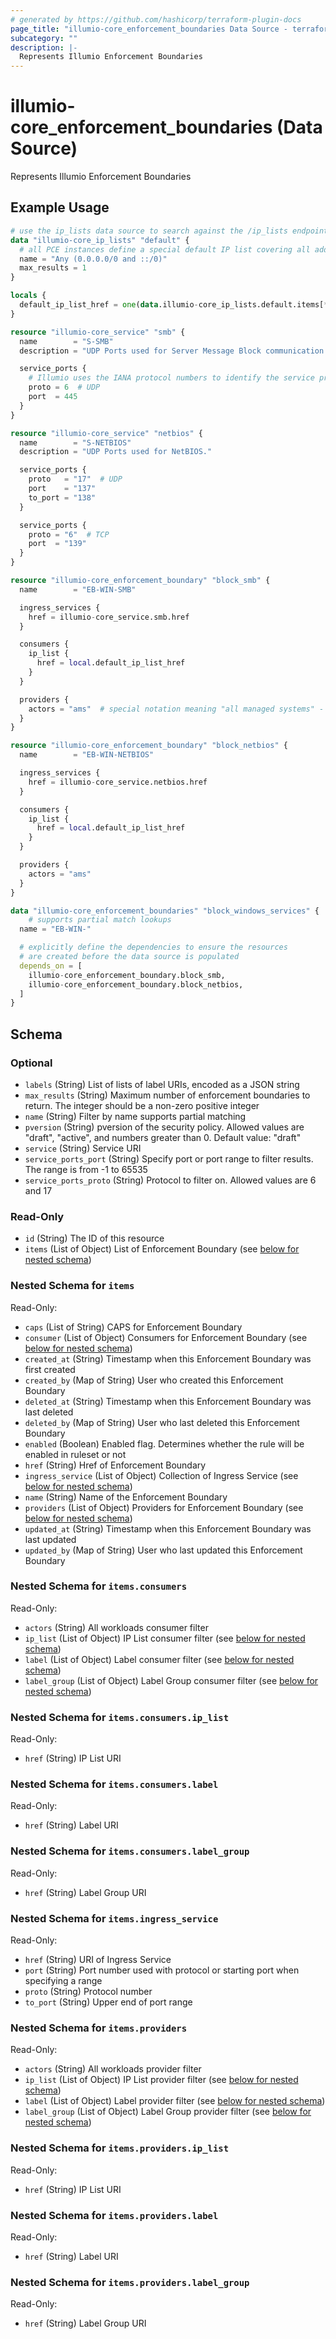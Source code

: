 ```yaml
---
# generated by https://github.com/hashicorp/terraform-plugin-docs
page_title: "illumio-core_enforcement_boundaries Data Source - terraform-provider-illumio-core"
subcategory: ""
description: |-
  Represents Illumio Enforcement Boundaries
---
```


# illumio-core_enforcement_boundaries (Data Source)

Represents Illumio Enforcement Boundaries

## Example Usage

```terraform
# use the ip_lists data source to search against the /ip_lists endpoint by name
data "illumio-core_ip_lists" "default" {
  # all PCE instances define a special default IP list covering all addresses
  name = "Any (0.0.0.0/0 and ::/0)"
  max_results = 1
}

locals {
  default_ip_list_href = one(data.illumio-core_ip_lists.default.items[*].href)
}

resource "illumio-core_service" "smb" {
  name        = "S-SMB"
  description = "UDP Ports used for Server Message Block communication."

  service_ports {
    # Illumio uses the IANA protocol numbers to identify the service proto
    proto = 6  # UDP
    port  = 445
  }
}

resource "illumio-core_service" "netbios" {
  name        = "S-NETBIOS"
  description = "UDP Ports used for NetBIOS."

  service_ports {
    proto   = "17"  # UDP
    port    = "137"
    to_port = "138"
  }

  service_ports {
    proto = "6"  # TCP
    port  = "139"
  }
}

resource "illumio-core_enforcement_boundary" "block_smb" {
  name        = "EB-WIN-SMB"

  ingress_services {
    href = illumio-core_service.smb.href
  }

  consumers {
    ip_list {
      href = local.default_ip_list_href
    }
  }

  providers {
    actors = "ams"  # special notation meaning "all managed systems" - affects all workloads
  }
}

resource "illumio-core_enforcement_boundary" "block_netbios" {
  name        = "EB-WIN-NETBIOS"

  ingress_services {
    href = illumio-core_service.netbios.href
  }

  consumers {
    ip_list {
      href = local.default_ip_list_href
    }
  }

  providers {
    actors = "ams"
  }
}

data "illumio-core_enforcement_boundaries" "block_windows_services" {
	# supports partial match lookups
  name = "EB-WIN-"

  # explicitly define the dependencies to ensure the resources
  # are created before the data source is populated
  depends_on = [
    illumio-core_enforcement_boundary.block_smb,
    illumio-core_enforcement_boundary.block_netbios,
  ]
}
```

<!-- schema generated by tfplugindocs -->
## Schema

### Optional

- `labels` (String) List of lists of label URIs, encoded as a JSON string
- `max_results` (String) Maximum number of enforcement boundaries to return. The integer should be a non-zero positive integer
- `name` (String) Filter by name supports partial matching
- `pversion` (String) pversion of the security policy. Allowed values are "draft", "active", and numbers greater than 0. Default value: "draft"
- `service` (String) Service URI
- `service_ports_port` (String) Specify port or port range to filter results. The range is from -1 to 65535
- `service_ports_proto` (String) Protocol to filter on. Allowed values are 6 and 17

### Read-Only

- `id` (String) The ID of this resource
- `items` (List of Object) List of Enforcement Boundary (see [below for nested schema](#nestedatt--items))

<a id="nestedatt--items"></a>
### Nested Schema for `items`

Read-Only:

- `caps` (List of String) CAPS for Enforcement Boundary
- `consumer` (List of Object) Consumers for Enforcement Boundary (see [below for nested schema](#nestedobjatt--items--consumer))
- `created_at` (String) Timestamp when this Enforcement Boundary was first created
- `created_by` (Map of String) User who created this Enforcement Boundary
- `deleted_at` (String) Timestamp when this Enforcement Boundary was last deleted
- `deleted_by` (Map of String) User who last deleted this Enforcement Boundary
- `enabled` (Boolean) Enabled flag. Determines whether the rule will be enabled in ruleset or not
- `href` (String) Href of Enforcement Boundary
- `ingress_service` (List of Object)  Collection of Ingress Service (see [below for nested schema](#nestedobjatt--items--ingress_service))
- `name` (String) Name of the Enforcement Boundary
- `providers` (List of Object) Providers for Enforcement Boundary (see [below for nested schema](#nestedobjatt--items--providers))
- `updated_at` (String) Timestamp when this Enforcement Boundary was last updated
- `updated_by` (Map of String) User who last updated this Enforcement Boundary

<a id="nestedobjatt--items--consumers"></a>
### Nested Schema for `items.consumers`

Read-Only:

- `actors` (String) All workloads consumer filter
- `ip_list` (List of Object) IP List consumer filter (see [below for nested schema](#nestedobjatt--items--consumer--ip_list))
- `label` (List of Object) Label consumer filter (see [below for nested schema](#nestedobjatt--items--consumer--label))
- `label_group` (List of Object) Label Group consumer filter (see [below for nested schema](#nestedobjatt--items--consumer--label_group))

<a id="nestedobjatt--items--consumers--ip_list"></a>
### Nested Schema for `items.consumers.ip_list`

Read-Only:

- `href` (String) IP List URI


<a id="nestedobjatt--items--consumers--label"></a>
### Nested Schema for `items.consumers.label`

Read-Only:

- `href` (String) Label URI


<a id="nestedobjatt--items--consumers--label_group"></a>
### Nested Schema for `items.consumers.label_group`

Read-Only:

- `href` (String) Label Group URI



<a id="nestedobjatt--items--ingress_service"></a>
### Nested Schema for `items.ingress_service`

Read-Only:

- `href` (String) URI of Ingress Service
- `port` (String) Port number used with protocol or starting port when specifying a range
- `proto` (String) Protocol number
- `to_port` (String) Upper end of port range


<a id="nestedobjatt--items--providers"></a>
### Nested Schema for `items.providers`

Read-Only:

- `actors` (String) All workloads provider filter
- `ip_list` (List of Object) IP List provider filter (see [below for nested schema](#nestedobjatt--items--providers--ip_list))
- `label` (List of Object) Label provider filter (see [below for nested schema](#nestedobjatt--items--providers--label))
- `label_group` (List of Object) Label Group provider filter (see [below for nested schema](#nestedobjatt--items--providers--label_group))

<a id="nestedobjatt--items--providers--ip_list"></a>
### Nested Schema for `items.providers.ip_list`

Read-Only:

- `href` (String) IP List URI


<a id="nestedobjatt--items--providers--label"></a>
### Nested Schema for `items.providers.label`

Read-Only:

- `href` (String) Label URI


<a id="nestedobjatt--items--providers--label_group"></a>
### Nested Schema for `items.providers.label_group`

Read-Only:

- `href` (String) Label Group URI


